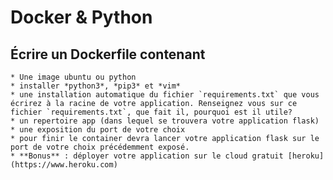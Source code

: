 # Docker & Python

## Écrire un Dockerfile contenant 

	* Une image ubuntu ou python 
	* installer *python3*, *pip3* et *vim* 
	* une installation automatique du fichier `requirements.txt` que vous écrirez à la racine de votre application. Renseignez vous sur ce fichier `requirements.txt`, que fait il, pourquoi est il utile? 
	* un repertoire app (dans lequel se trouvera votre application flask) 
	* une exposition du port de votre choix
	* pour finir le container devra lancer votre application flask sur le port de votre choix précédemment exposé.  
	* **Bonus** : déployer votre application sur le cloud gratuit [heroku](https://www.heroku.com)
